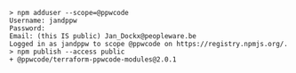     > npm adduser --scope=@ppwcode
    Username: jandppw
    Password: 
    Email: (this IS public) Jan_Dockx@peopleware.be
    Logged in as jandppw to scope @ppwcode on https://registry.npmjs.org/.
    > npm publish --access public
    + @ppwcode/terraform-ppwcode-modules@2.0.1

